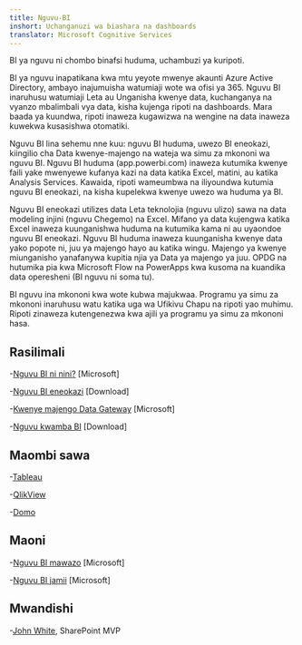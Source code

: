```yaml
---
title: Nguvu-BI
inshort: Uchanganuzi wa biashara na dashboards
translator: Microsoft Cognitive Services
---
```


BI ya nguvu ni chombo binafsi huduma, uchambuzi ya kuripoti.

BI ya nguvu inapatikana kwa mtu yeyote mwenye akaunti Azure Active Directory, ambayo inajumuisha watumiaji wote wa ofisi ya 365. Nguvu BI inaruhusu watumiaji Leta au Unganisha kwenye data, kuchanganya na vyanzo mbalimbali vya data, kisha kujenga ripoti na dashboards. Mara baada ya kuundwa, ripoti inaweza kugawizwa na wengine na data inaweza kuwekwa kusasishwa otomatiki.  

Nguvu BI lina sehemu nne kuu: nguvu BI huduma, uwezo BI eneokazi, kiingilio cha Data kwenye-majengo na wateja wa simu za mkononi wa nguvu BI. Nguvu BI huduma (app.powerbi.com) inaweza kutumika kwenye faili yake mwenyewe kufanya kazi na data katika Excel, matini, au katika Analysis Services. Kawaida, ripoti wameumbwa na iliyoundwa kutumia nguvu BI eneokazi, na kisha kupelekwa kwenye uwezo wa huduma ya BI. 

Nguvu BI eneokazi utilizes data Leta teknolojia (nguvu ulizo) sawa na data modeling injini (nguvu Chegemo) na Excel. Mifano ya data kujengwa katika Excel inaweza kuunganishwa huduma na kutumika kama ni au uyaondoe nguvu BI eneokazi. 
Nguvu BI huduma inaweza kuunganisha kwenye data yako popote ni, juu ya majengo hayo au katika wingu. Majengo ya kwenye miunganisho yanafanywa kupitia njia ya Data ya majengo ya juu. OPDG na hutumika pia kwa Microsoft Flow na PowerApps kwa kusoma na kuandika data operesheni (BI nguvu ni soma tu). 

BI nguvu ina mkononi kwa wote kubwa majukwaa. Programu ya simu za mkononi inaruhusu watu katika uga wa Ufikivu Chapu na ripoti yao muhimu. Ripoti zinaweza kutengenezwa kwa ajili ya programu ya simu za mkononi hasa.


Rasilimali
---------

-[Nguvu BI ni nini?](https://powerbi.microsoft.com/en-us/)
    \[Microsoft\]

-[Nguvu BI eneokazi](https://powerbi.microsoft.com/en-us/desktop/)
    \[Download\]

-[Kwenye majengo Data Gateway](https://docs.microsoft.com/en-us/power-bi/service-gateway-onprem)
    \[Microsoft\]

-[Nguvu kwamba BI](https://powerbi.microsoft.com/en-us/blog/)
    \[Download\]

Maombi sawa
--------------------

-[Tableau](https://www.tableau.com/)

-[QlikView](http://global.qlik.com/)

-[Domo](https://www.domo.com/)

Maoni
---------

-[Nguvu BI mawazo](https://ideas.powerbi.com/forums/265200-power-bi-ideas)
    \[Microsoft\]

-[Nguvu BI jamii](http://community.powerbi.com/)
    \[Microsoft\]

Mwandishi
---------

-[John White](https://twitter.com/diverdown1964), SharePoint MVP

